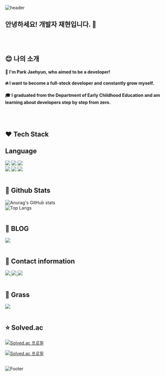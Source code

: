 ![header](https://capsule-render.vercel.app/api?type=waving&color=gradient&height=300&section=header&text=어%20서%20오%20세%20요&fontColor=ecf6fa&fontAlignY=50&animation=twinkling&fontSize=80)

## 안녕하세요! 개발자 재현입니다. 👋
<br/>
<br/>

<div>
  <!--Body-->
  
  ## :blush: 나의 소개
  #### :raising_hand: I'm Park Jaehyun, who aimed to be a developer!<br/>
  #### :fire: I want to become a full-steck developer and constantly grow myself.<br/>
  #### :mortar_board: I graduated from the Department of Early Childhood Education and am learning about developers step by step from zero.
  <br/>
  <br/>
  
  ## :hearts: Tech Stack
  ## Language
  <!--Python 앞으로 배울 것-->
  <img src="https://img.shields.io/badge/Python-3776AB?style=flat-square&logo=Python&logoColor=white"/>
  <!--JavaScript 앞으로 배울 것-->
  <img src="https://img.shields.io/badge/JavaScript-F7DF1E?style=flat-square&logo=JavaScript&logoColor=white"/>
  <!--HTML5 앞으로 배울 것-->
  <img src="https://img.shields.io/badge/HTML5-E34F26?style=flat-square&logo=HTML5&logoColor=white"/>
  <br/>
  <!--Flask 앞으로 배울 것-->
  <img src="https://img.shields.io/badge/FLASK-3BABC3?style=flat-square&logo=FLASK&logoColor=white"/>
  <!--Django 앞으로 배울 것-->
  <img src="https://img.shields.io/badge/Django-092E20?style=flat-square&logo=Django&logoColor=white"/>
  <!--FastAPI 앞으로 배울 것-->
  <img src="https://img.shields.io/badge/FastAPI-009688?style=flat-square&logo=FastAPI&logoColor=white"/>
  <br/>
  <br/>

  ## 🤔 Github Stats
  ![Anurag's GitHub stats](https://github-readme-stats.vercel.app/api?username=chdan-hub&show_icons=true&theme=radical)
  <br/>
  ![Top Langs](https://github-readme-stats.vercel.app/api/top-langs/?username=chdan-hub&layout=compact)
  <br/>
  <br/>
  
  ## :seedling: BLOG
  <!--Velog-->
  <a href="https://velog.io/@ksmii358/posts">
  <img src="https://img.shields.io/badge/Velog-20C997?style=flat-square&logo=Velog&logoColor=white"/>
    </a>
  <br/>
  <br/>
  
  ## :iphone: Contact information
  <!--Instagram-->
  <a href="https://www.instagram.com/m_u_nzzi/">
  <img src="https://img.shields.io/badge/Instagram-FF0069?style=flat-square&logo=Instagram&logoColor=white"/>
  </a>
  <!--Gmail-->
  <a href="https://accounts.google.com/SignOutOptions?hl=ko&continue=https://mail.google.com/mail&service=mail&ec=GBRAFw">
  <img src="https://img.shields.io/badge/Gmail-EA4335?style=flat-square&logo=Gmail&logoColor=white"/>
  </a>
  <!--Discord-->
  <img src="https://img.shields.io/badge/Discord-5865F2?style=flat-square&logo=Discord&logoColor=white"/>
  <br/>
  <br/>
  
  ## :hear_no_evil: Grass
  <img src="http://mazandi.herokuapp.com/api?handle={chdan}&theme=dark"/>
  <br/>
  <br/>

  ## :star: Solved.ac
  [![Solved.ac
프로필](http://mazassumnida.wtf/api/v2/generate_badge?boj={chdan})](https://solved.ac/{chdan})

  [![Solved.ac
프로필](http://mazassumnida.wtf/api/mini/generate_badge?boj={chdan})](https://solved.ac/{chdan})
  <br/>
  <br/>

</div>

![Footer](https://capsule-render.vercel.app/api?type=waving&color=gradient&height=300&section=footer&text=감%20사%20합%20니%20다&fontColor=ecf6fa&fontAlignY=50&animation=twinkling&fontSize=80)
<!--
**chdan-hub/chdan-hub** is a ✨ _special_ ✨ repository because its `README.md` (this file) appears on your GitHub profile.

Here are some ideas to get you started:

- 🔭 I’m currently working on ...
- 🌱 I’m currently learning ...
- 👯 I’m looking to collaborate on ...
- 🤔 I’m looking for help with ...
- 💬 Ask me about ...
- 📫 How to reach me: ...
- 😄 Pronouns: ...
- ⚡ Fun fact: ...
-->

